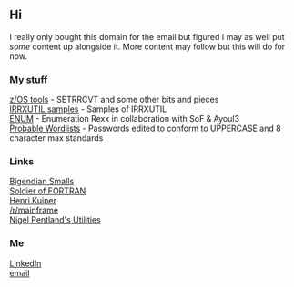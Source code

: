 ## Hi

I really only bought this domain for the email but figured I may as well put _some_ content up alongside it. More content may follow but this will do for now.  

### My stuff  
[z/OS tools](https://github.com/jaytay79/zos) - SETRRCVT and some other bits and pieces  
[IRRXUTIL samples](https://github.com/jaytay79/IRRXUTIL) - Samples of IRRXUTIL  
[ENUM](https://github.com/mainframed/Enumeration) - Enumeration Rexx in collaboration with SoF & Ayoul3  
[Probable Wordlists](https://github.com/jaytay79/Probable-Wordlists/tree/RACF/Real-Passwords) - Passwords edited to conform to UPPERCASE and 8 character max standards  

### Links  
[Bigendian Smalls](https://bigendiansmalls.com)  
[Soldier of FORTRAN](https://mainframed767.tumblr.com)  
[Henri Kuiper](https://zdevops.com)  
[/r/mainframe](https://reddit.com/r/mainframe/)  
[Nigel Pentland's Utilities](https://www.nigelpentland.co.uk/utilities/)  


### Me
[LinkedIn](https://www.linkedin.com/in/jim-r-taylor/)  
[email](contact@racf.guru)  